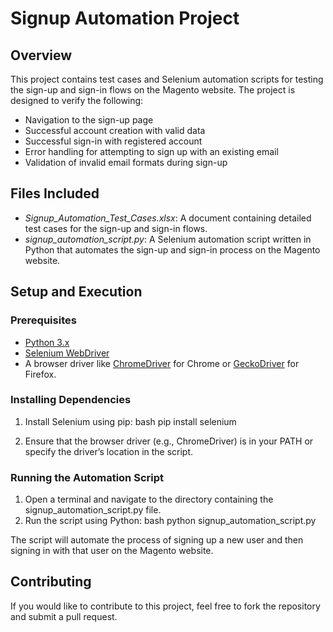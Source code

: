 # Signup Automation Project

## Overview

This project contains test cases and Selenium automation scripts for testing the sign-up and sign-in flows on the Magento website. The project is designed to verify the following:

- Navigation to the sign-up page
- Successful account creation with valid data
- Successful sign-in with registered account
- Error handling for attempting to sign up with an existing email
- Validation of invalid email formats during sign-up

## Files Included

- *Signup_Automation_Test_Cases.xlsx*: A document containing detailed test cases for the sign-up and sign-in flows.
- *signup_automation_script.py*: A Selenium automation script written in Python that automates the sign-up and sign-in process on the Magento website.

## Setup and Execution

### Prerequisites

- [Python 3.x](https://www.python.org/downloads/)
- [Selenium WebDriver](https://www.selenium.dev/)
- A browser driver like [ChromeDriver](https://sites.google.com/chromium.org/driver/) for Chrome or [GeckoDriver](https://github.com/mozilla/geckodriver/releases) for Firefox.

### Installing Dependencies

1. Install Selenium using pip:
    bash
    pip install selenium
    

2. Ensure that the browser driver (e.g., ChromeDriver) is in your PATH or specify the driver’s location in the script.

### Running the Automation Script

1. Open a terminal and navigate to the directory containing the signup_automation_script.py file.
2. Run the script using Python:
    bash
    python signup_automation_script.py
    

The script will automate the process of signing up a new user and then signing in with that user on the Magento website.

## Contributing

If you would like to contribute to this project, feel free to fork the repository and submit a pull request.
